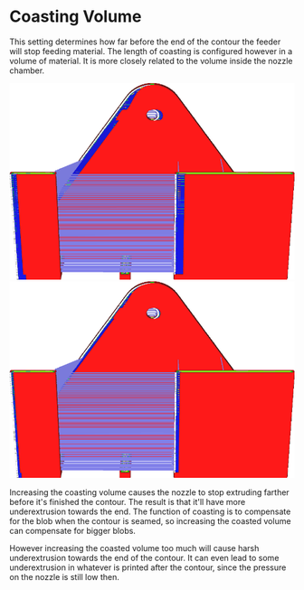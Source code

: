 Coasting Volume
====
This setting determines how far before the end of the contour the feeder will stop feeding material. The length of coasting is configured however in a volume of material. It is more closely related to the volume inside the nozzle chamber.

<!--screenshot {
"image_path": "coasting_enable.png",
"models": [{"script": "phone_holder.scad"}],
"camera_position": [0, -215, 117],
"minimum_layer": 1,
"structures": ["travels", "helpers", "shell", "infill", "starts"],
"settings": {
    "coasting_enable": true,
    "coasting_volume": 0.06,
    "z_seam_position": "backright"
},
"colours": 32
}-->
<!--screenshot {
"image_path": "coasting_volume_0_03.png",
"models": [{"script": "phone_holder.scad"}],
"camera_position": [0, -215, 117],
"minimum_layer": 1,
"structures": ["travels", "helpers", "shell", "infill", "starts"],
"settings": {
    "coasting_enable": true,
    "coasting_volume": 0.03,
    "z_seam_position": "backright"
},
"colours": 32
}-->
![Coasting 0.06mm³ of material](../images/coasting_enable.png)
![Coasting 0.03mm³ of material](../images/coasting_volume_0_03.png)

Increasing the coasting volume causes the nozzle to stop extruding farther before it's finished the contour. The result is that it'll have more underextrusion towards the end. The function of coasting is to compensate for the blob when the contour is seamed, so increasing the coasted volume can compensate for bigger blobs.

However increasing the coasted volume too much will cause harsh underextrusion towards the end of the contour. It can even lead to some underextrusion in whatever is printed after the contour, since the pressure on the nozzle is still low then.